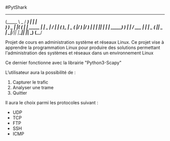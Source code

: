 #PytShark
 ______              ______ _                 _     
(_____ \        _   / _____) |               | |    
 _____) )   _ _| |_( (____ | |__  _____  ____| |  _ 
|  ____/ | | (_   _)\____ \|  _ \(____ |/ ___) |_/ )
| |    | |_| | | |_ _____) ) | | / ___ | |   |  _ ( 
|_|     \__  |  \__|______/|_| |_\_____|_|   |_| \_)
       (____/                                       


Projet de cours en administration système et réseaux Linux.
Ce projet vise à apprendre la programmation Linux pour produire des solutions
permettant l'administration des systèmes et réseaux dans un environnement Linux

Ce dernier fonctionne avec la librairie "Python3-Scapy"

L’utilisateur aura la possibilité de :
1. Capturer le trafic
2. Analyser une trame
3. Quitter

Il aura le choix parmi les protocoles suivant :
- UDP
- TCP
- FTP
- SSH
- ICMP
